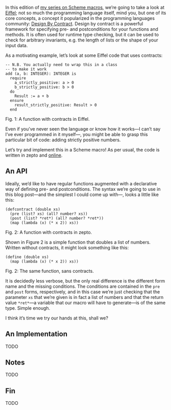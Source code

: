 In this edition of [my series on Scheme
macros](http://blog.veitheller.de/scheme-macros/), we’re going to take a look
at [Eiffel](https://en.wikipedia.org/wiki/Eiffel_%28programming_language%29);
not so much the programming language itself, mind you, but one of its core
concepts, a concept it popularized in the programming languages community:
[Design By Contract](https://en.wikipedia.org/wiki/Design_by_contract). Design
by contract is a powerful framework for specifying pre- and postconditions for
your functions and methods. It is often used for runtime type checking, but it
can be used to check for arbitrary invariants, e.g. the length of lists or the
shape of your input data.

As a motivating example, let’s look at some Eiffel code that uses contracts:

```
-- N.B. You actually need to wrap this in a class
-- to make it work
add (a, b: INTEGER): INTEGER is
  require
    a_strictly_positive: a > 0
    b_strictly_positive: b > 0
  do
    Result := a + b
  ensure
    result_strictly_positive: Result > 0
  end
```
<div class="figure-label">Fig. 1: A function with contracts in Eiffel.</div>

Even if you’ve never seen the language or know how it works—I can’t say I’ve
ever programmed in it myself—, you might be able to grasp this particular bit
of code: adding strictly positive numbers.

Let’s try and implement this in a Scheme macro! As per usual, the code is
written in zepto and [online](https://github.com/hellerve/dbc).

## An API

Ideally, we’d like to have regular functions augmented with a declarative way of
defining pre- and postconditions. The syntax we’re going to use in this blog
post—and the simplest I could come up with—, looks a little like this:

```
(defcontract (double xs)
  (pre (list? xs) (all? number? xs))
  (post (list? *ret*) (all? number? *ret*))
  (map (lambda (x) (* x 2)) xs))
```
<div class="figure-label">Fig. 2: A function with contracts in zepto.</div>

Shown in Figure 2 is a simple function that doubles a list of numbers. Written
without contracts, it might look something like this:

```
(define (double xs)
  (map (lambda (x) (* x 2)) xs))
```
<div class="figure-label">Fig. 2: The same function, sans contracts.</div>

It is decidedly less verbose, but the only real difference is the different form
name and the missing conditions. The conditions are contained in the `pre` and
`post` forms, respectively, and in this case we’re just checking that the
parameter `xs` that we’re given is in fact a list of numbers and that the return
value `*ret*`—a variable that our macro will have to generate—is of the same
type. Simple enough.

I think it’s time we try our hands at this, shall we?

## An Implementation

TODO

## Notes

TODO

## Fin

TODO
